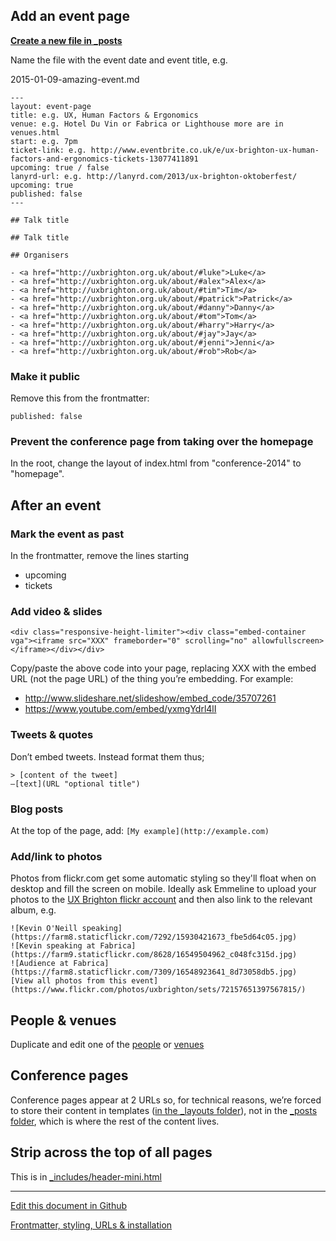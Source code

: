 ---
---

## Add an event page

**[Create a new file in _posts](https://github.com/dannyhope/uxbrighton/new/gh-pages/_posts "Add a file to _posts using Github")**

Name the file with the event date and event title, e.g.

2015-01-09-amazing-event.md

    ---
    layout: event-page	
    title: e.g. UX, Human Factors & Ergonomics
    venue: e.g. Hotel Du Vin or Fabrica or Lighthouse more are in venues.html
    start: e.g. 7pm
    ticket-link: e.g. http://www.eventbrite.co.uk/e/ux-brighton-ux-human-factors-and-ergonomics-tickets-13077411891
    upcoming: true / false
    lanyrd-url: e.g. http://lanyrd.com/2013/ux-brighton-oktoberfest/
    upcoming: true
    published: false
    ---

    ## Talk title
    
    ## Talk title
    
    ## Organisers
    
    - <a href="http://uxbrighton.org.uk/about/#luke">Luke</a>
    - <a href="http://uxbrighton.org.uk/about/#alex">Alex</a>
    - <a href="http://uxbrighton.org.uk/about/#tim">Tim</a>
    - <a href="http://uxbrighton.org.uk/about/#patrick">Patrick</a>
    - <a href="http://uxbrighton.org.uk/about/#danny">Danny</a>
    - <a href="http://uxbrighton.org.uk/about/#tom">Tom</a>
    - <a href="http://uxbrighton.org.uk/about/#harry">Harry</a>
    - <a href="http://uxbrighton.org.uk/about/#jay">Jay</a>
    - <a href="http://uxbrighton.org.uk/about/#jenni">Jenni</a>
    - <a href="http://uxbrighton.org.uk/about/#rob">Rob</a>
    
### Make it public

Remove this from the frontmatter:

    published: false
    
### Prevent the conference page from taking over the homepage

In the root, change the layout of index.html from "conference-2014" to "homepage".

## After an event

### Mark the event as past

In the frontmatter, remove the lines starting

 - upcoming
 - tickets

### Add video & slides

    <div class="responsive-height-limiter"><div class="embed-container vga"><iframe src="XXX" frameborder="0" scrolling="no" allowfullscreen></iframe></div></div>

Copy/paste the above code into your page, replacing XXX with the embed URL (not the page URL) of the thing you’re embedding. For example:

 - http://www.slideshare.net/slideshow/embed_code/35707261
 - https://www.youtube.com/embed/yxmgYdrl4lI

### Tweets & quotes

Don’t embed tweets. Instead format them thus;

    > [content of the tweet]
    —[text](URL "optional title")

### Blog posts

At the top of the page, add: `[My example](http://example.com)`

### Add/link to photos

Photos from flickr.com get some automatic styling so they'll float when on desktop and fill the screen on mobile. Ideally ask Emmeline to upload your photos to the [UX Brighton flickr account](https://www.flickr.com/photos/uxbrighton) and then also link to the relevant album, e.g.

    ![Kevin O'Neill speaking](https://farm8.staticflickr.com/7292/15930421673_fbe5d64c05.jpg)
    ![Kevin speaking at Fabrica](https://farm9.staticflickr.com/8628/16549504962_c048fc315d.jpg)
    ![Audience at Fabrica](https://farm8.staticflickr.com/7309/16548923641_8d73058db5.jpg)
    [View all photos from this event](https://www.flickr.com/photos/uxbrighton/sets/72157651397567815/)

## People & venues

Duplicate and edit one of the [people](https://github.com/dannyhope/uxbrighton/edit/gh-pages/_includes/organisers.html "") or [venues](https://github.com/dannyhope/uxbrighton/edit/gh-pages/_includes/venues.html "")

## Conference pages

Conference pages appear at 2 URLs so, for technical reasons, we’re forced to store their content in templates ([in the _layouts folder](https://github.com/dannyhope/uxbrighton/tree/gh-pages/_layouts "")), not in the [_posts folder](https://github.com/dannyhope/uxbrighton/tree/gh-pages/_posts ""), which is where the rest of the content lives.

## Strip across the top of all pages

This is in [_includes/header-mini.html](https://github.com/dannyhope/uxbrighton/edit/gh-pages/_includes/header-mini.html "")

------

[Edit this document in Github](https://github.com/dannyhope/uxbrighton/edit/gh-pages/Readme.md "") 

[Frontmatter, styling, URLs & installation](/technical.md "")
